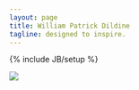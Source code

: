```yaml
---
layout: page
title: William Patrick Dildine
tagline: designed to inspire.
---
```

{% include JB/setup %}

<div class="container"><div id="homepage-img"><img src="{{BASE_PATH}}/images/cartoon-self.png"></div></div>



